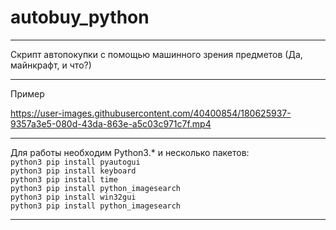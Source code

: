 # autobuy_python
---
Скрипт автопокупки с помощью машинного зрения предметов (Да, майнкрафт, и что?)  
***  
Пример  


https://user-images.githubusercontent.com/40400854/180625937-9357a3e5-080d-43da-863e-a5c03c971c7f.mp4  
____
Для работы необходим Python3.* и несколько пакетов:  
`python3 pip install pyautogui`  
`python3 pip install keyboard`  
`python3 pip install time`  
`python3 pip install python_imagesearch`  
`python3 pip install win32gui`  
`python3 pip install python_imagesearch`
____

